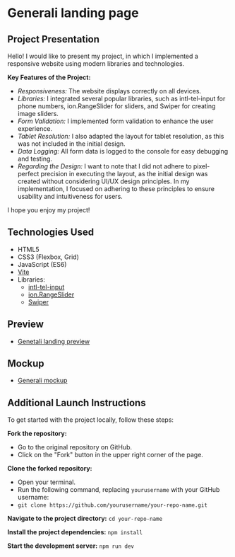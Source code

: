 # Generali landing page

## Project Presentation
Hello! I would like to present my project, in which I implemented a responsive website using modern libraries and technologies.

**Key Features of the Project:**

- *Responsiveness:* The website displays correctly on all devices.
- *Libraries:* I integrated several popular libraries, such as intl-tel-input for phone numbers, ion.RangeSlider for sliders, and Swiper for creating image sliders.
- *Form Validation:* I implemented form validation to enhance the user experience.
- *Tablet Resolution:* I also adapted the layout for tablet resolution, as this was not included in the initial design.
- *Data Logging:* All form data is logged to the console for easy debugging and testing.
- *Regarding the Design:* I want to note that I did not adhere to pixel-perfect precision in executing the layout, as the initial design was created without considering UI/UX design principles. In my implementation, I focused on adhering to these principles to ensure usability and intuitiveness for users.

I hope you enjoy my project!

## Technologies Used
 - HTML5
- CSS3 (Flexbox, Grid)
- JavaScript (ES6)
- [Vite](https://vitejs.dev/)
- Libraries:
  - [intl-tel-input](https://github.com/jackocnr/intl-tel-input)
  - [ion.RangeSlider](https://github.com/Ionaru/easy-range-slider)
  - [Swiper](https://swiperjs.com/)

## Preview
- [Genetali landing preview](https://denys-khvashchenko.github.io/landing-page_generali/)

## Mockup
  - [Generali mockup](https://www.figma.com/design/M56AjToDTgoYn36M913oej/Untitled?node-id=0-1&node-type=canvas&t=g6v3hmc9iWitswq2-0)

## Additional Launch Instructions

To get started with the project locally, follow these steps:

**Fork the repository:**
  - Go to the original repository on GitHub.
  - Click on the "Fork" button in the upper right corner of the page.

**Clone the forked repository:**
  - Open your terminal.
  - Run the following command, replacing `yourusername` with your GitHub username:
  - `git clone https://github.com/yourusername/your-repo-name.git`
    
**Navigate to the project directory:**
    `cd your-repo-name`
    
**Install the project dependencies:**
    `npm install`
    
**Start the development server:**
    `npm run dev`
